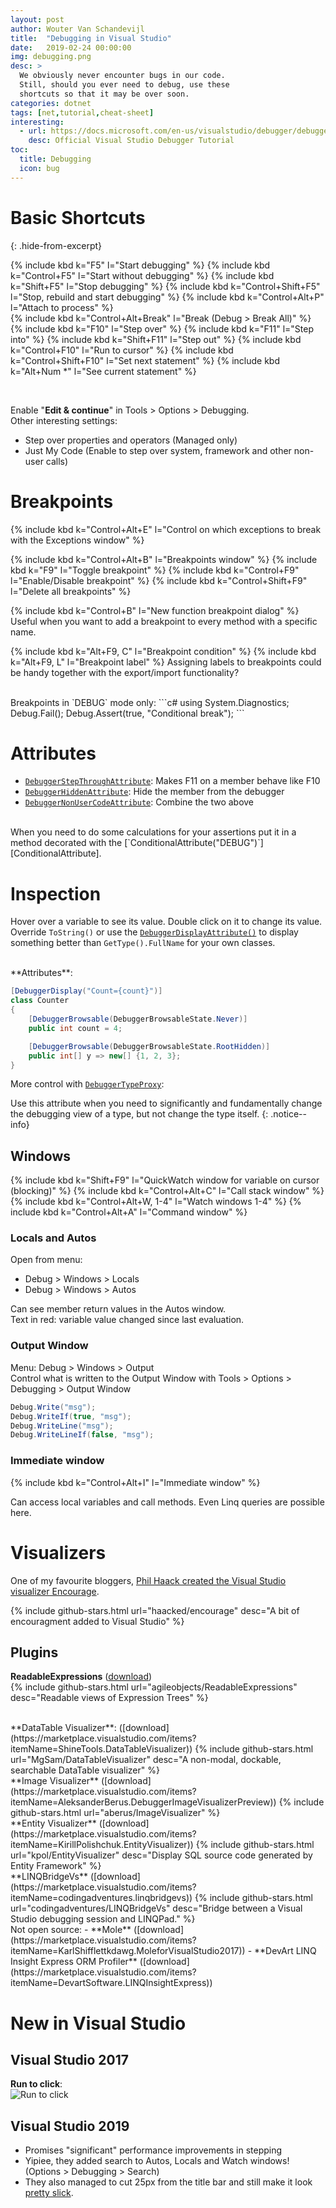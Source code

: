 ```yaml
---
layout: post
author: Wouter Van Schandevijl
title:  "Debugging in Visual Studio"
date:   2019-02-24 00:00:00
img: debugging.png
desc: >
  We obviously never encounter bugs in our code.
  Still, should you ever need to debug, use these
  shortcuts so that it may be over soon.
categories: dotnet
tags: [net,tutorial,cheat-sheet]
interesting:
  - url: https://docs.microsoft.com/en-us/visualstudio/debugger/debugger-feature-tour
    desc: Official Visual Studio Debugger Tutorial
toc:
  title: Debugging
  icon: bug
---
```



# Basic Shortcuts
{: .hide-from-excerpt}

{% include kbd k="F5" l="Start debugging" %}
{% include kbd k="Control+F5" l="Start without debugging" %}
{% include kbd k="Shift+F5" l="Stop debugging" %}
{% include kbd k="Control+Shift+F5" l="Stop, rebuild and start debugging" %}
{% include kbd k="Control+Alt+P" l="Attach to process" %}
<br>
{% include kbd k="Control+Alt+Break" l="Break (Debug > Break All)" %}
{% include kbd k="F10" l="Step over" %}
{% include kbd k="F11" l="Step into" %}
{% include kbd k="Shift+F11" l="Step out" %}
{% include kbd k="Control+F10" l="Run to cursor" %}
{% include kbd k="Control+Shift+F10" l="Set next statement" %}
{% include kbd k="Alt+Num \*" l="See current statement" %}


<br>

<!--more-->

Enable "**Edit & continue**" in Tools > Options > Debugging.  
Other interesting settings:  
- Step over properties and operators (Managed only)
- Just My Code (Enable to step over system, framework and other non-user calls)


# Breakpoints

{% include kbd k="Control+Alt+E" l="Control on which exceptions to break with the Exceptions window" %}

{% include kbd k="Control+Alt+B" l="Breakpoints window" %}
{% include kbd k="F9" l="Toggle breakpoint" %}
{% include kbd k="Control+F9" l="Enable/Disable breakpoint" %}
{% include kbd k="Control+Shift+F9" l="Delete all breakpoints" %}

{% include kbd k="Control+B" l="New function breakpoint dialog" %}
Useful when you want to add a breakpoint to every method with a specific name.

{% include kbd k="Alt+F9, C" l="Breakpoint condition" %}
{% include kbd k="Alt+F9, L" l="Breakpoint label" %}
Assigning labels to breakpoints could be handy together with the export/import functionality?


<br>
Breakpoints in `DEBUG` mode only:  
```c#
using System.Diagnostics;
Debug.Fail();
Debug.Assert(true, "Conditional break");
```

# Attributes

- [`DebuggerStepThroughAttribute`][DebuggerStepThroughAttribute]: Makes F11 on a member behave like F10
- [`DebuggerHiddenAttribute`][DebuggerHiddenAttribute]: Hide the member from the debugger
- [`DebuggerNonUserCodeAttribute`][DebuggerNonUserCodeAttribute]: Combine the two above

<br>
When you need to do some calculations for your assertions
put it in a method decorated with the [`ConditionalAttribute("DEBUG")`][ConditionalAttribute].



# Inspection

Hover over a variable to see its value. Double click on it to 
change its value. Override `ToString()` or use the 
[`DebuggerDisplayAttribute()`][DebuggerDisplayAttribute] to display something better than
`GetType().FullName` for your own classes.


<br>
**Attributes**:  

```c#
[DebuggerDisplay("Count={count}")]
class Counter
{
    [DebuggerBrowsable(DebuggerBrowsableState.Never)]
    public int count = 4;

    [DebuggerBrowsable(DebuggerBrowsableState.RootHidden)]
    public int[] y => new[] {1, 2, 3};
}
```

More control with [`DebuggerTypeProxy`][DebuggerTypeProxy]:

Use this attribute when you need to significantly and fundamentally change the debugging view of a type, but not change the type itself.
{: .notice--info}


## Windows

{% include kbd k="Shift+F9" l="QuickWatch window for variable on cursor (blocking)" %}
{% include kbd k="Control+Alt+C" l="Call stack window" %}
{% include kbd k="Control+Alt+W, 1-4" l="Watch windows 1-4" %}
{% include kbd k="Control+Alt+A" l="Command window" %}


### Locals and Autos

Open from menu:  
- Debug > Windows > Locals
- Debug > Windows > Autos

Can see member return values in the Autos window.  
Text in red: variable value changed since last evaluation.  


### Output Window

Menu: Debug > Windows > Output  
Control what is written to the Output Window with Tools > Options > Debugging > Output Window

```c#
Debug.Write("msg");
Debug.WriteIf(true, "msg");
Debug.WriteLine("msg");
Debug.WriteLineIf(false, "msg");
```

### Immediate window

{% include kbd k="Control+Alt+I" l="Immediate window" %}

Can access local variables and call methods. Even Linq queries
are possible here. 



# Visualizers

One of my favourite bloggers, [Phil Haack created the Visual Studio visualizer Encourage](https://haacked.com/archive/2014/06/20/encourage-vs/).

{% include github-stars.html url="haacked/encourage" desc="A bit of encouragment added to Visual Studio" %}



## Plugins

**ReadableExpressions** ([download](https://marketplace.visualstudio.com/items?itemName=vs-publisher-1232914.ReadableExpressionsVisualizers))  
{% include github-stars.html url="agileobjects/ReadableExpressions" desc="Readable views of Expression Trees" %}


<br>
**DataTable Visualizer**: ([download](https://marketplace.visualstudio.com/items?itemName=ShineTools.DataTableVisualizer))  
{% include github-stars.html url="MgSam/DataTableVisualizer" desc="A non-modal, dockable, searchable DataTable visualizer" %}


<br>
**Image Visualizer** ([download](https://marketplace.visualstudio.com/items?itemName=AleksanderBerus.DebuggerImageVisualizerPreview))  
{% include github-stars.html url="aberus/ImageVisualizer" %}


<br>
**Entity Visualizer** ([download](https://marketplace.visualstudio.com/items?itemName=KirillPolishchuk.EntityVisualizer))  
{% include github-stars.html url="kpol/EntityVisualizer" desc="Display SQL source code generated by Entity Framework" %}

<!-- <br> -->
<!-- **Linq to Entity query visualizer** ([download](https://marketplace.visualstudio.com/items?itemName=RRV.LinqtoEntityqueryvisualizer))   -->


<br>
**LINQBridgeVs** ([download](https://marketplace.visualstudio.com/items?itemName=codingadventures.linqbridgevs))  
{% include github-stars.html url="codingadventures/LINQBridgeVs" desc="Bridge between a Visual Studio debugging session and LINQPad." %}


<br>
Not open source:  
- **Mole** ([download](https://marketplace.visualstudio.com/items?itemName=KarlShifflettkdawg.MoleforVisualStudio2017))  
- **DevArt LINQ Insight Express ORM Profiler** ([download](https://marketplace.visualstudio.com/items?itemName=DevartSoftware.LINQInsightExpress))  



# New in Visual Studio

## Visual Studio 2017

**Run to click**:  
![Run to click](/assets/blog-images/visual-studio-debugging-run-to-click.png)


## Visual Studio 2019

- Promises "significant" performance improvements in stepping
- Yipiee, they added search to Autos, Locals and Watch windows! (Options > Debugging > Search)
- They also managed to cut 25px from the title bar and still make it look [pretty slick](/assets/blog-images/visual-studio-2019-look.png).

[DebuggerStepThroughAttribute]: https://docs.microsoft.com/en-us/dotnet/api/system.diagnostics.debuggerstepthroughattribute?view=netcore-3.0
[DebuggerHiddenAttribute]: https://docs.microsoft.com/en-us/dotnet/api/system.diagnostics.debuggerhiddenattribute
[DebuggerNonUserCodeAttribute]: https://docs.microsoft.com/en-us/dotnet/api/system.diagnostics.debuggernonusercodeattribute
[ConditionalAttribute]: https://docs.microsoft.com/en-us/dotnet/api/system.diagnostics.conditionalattribute
[DebuggerDisplayAttribute]: https://docs.microsoft.com/en-us/dotnet/api/system.diagnostics.debuggerdisplayattribute
[DebuggerTypeProxy]: https://docs.microsoft.com/en-us/dotnet/api/system.diagnostics.debuggertypeproxyattribute
